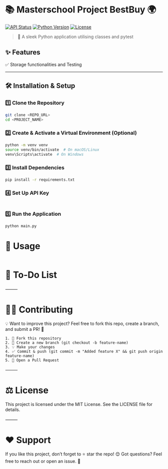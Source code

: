 # 📚 Masterschool Project BestBuy 🌍

[![API Status](https://img.shields.io/badge/API-Online-brightgreen)](https://api-ninjas.com/) 
[![Python Version](https://img.shields.io/badge/python-3.8%2B-blue.svg)](https://www.python.org/) 
[![License](https://img.shields.io/badge/license-MIT-lightgrey)](LICENSE)

> 📜 A sleek Python application utilising classes and pytest 

## ✨ **Features**
✅ Storage functionalities and Testing


---

## 🛠️ **Installation & Setup**
### 1️⃣ **Clone the Repository**
```sh
git clone <REPO_URL>
cd <PROJECT_NAME>
```
### 2️⃣ **Create & Activate a Virtual Environment (Optional)**
```sh
python -m venv venv
source venv/bin/activate  # On macOS/Linux
venv\Scripts\activate  # On Windows
```
### 3️⃣ **Install Dependencies**
```sh
pip install -r requirements.txt
```
### 4️⃣ **Set Up API Key**
```sh

```
### 5️⃣ **Run the Application**
```sh
python main.py
```

# 🎯 Usage
```shell

```

# 📌 To-Do List


⸻

# 👨‍💻 Contributing

💡 Want to improve this project? Feel free to fork this repo, create a branch, and submit a PR! 🚀
    
    1. 🍴 Fork this repository
    2. 🌿 Create a new branch (git checkout -b feature-name)
    3. 💡 Make your changes
    4. ✅ Commit & push (git commit -m "Added feature X" && git push origin feature-name)
    5. 🔁 Open a Pull Request

⸻

# ⚖ License

This project is licensed under the MIT License. See the LICENSE file for details.

⸻

# ❤️ Support

If you like this project, don’t forget to ⭐ star the repo! 😊
Got questions? Feel free to reach out or open an issue. 🚀

